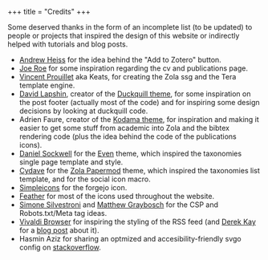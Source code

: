 +++
title = "Credits"
+++

Some deserved thanks in the form of an incomplete list (to be updated) to people or projects that inspired the design of this website or indirectly helped with tutorials and blog posts.

- [Andrew Heiss](https://www.andrewheiss.com/research/) for the idea behind the "Add to Zotero" button.
- [Joe Roe](https://joeroe.io) for some inspiration regarding the cv and publications page.
- [Vincent Prouillet](https://github.com/Keats) aka Keats, for creating the Zola ssg and the Tera template engine.
- [David Lapshin](https://daudix.codeberg.page/), creator of the [Duckquill theme](https://www.getzola.org/themes/duckquill/), for some inspiration on the post footer (actually most of the code) and for inspiring some design decisions by looking at duckquill code.
- Adrien Faure, creator of the [Kodama theme](https://www.getzola.org/themes/kodama-theme/), for inspiration and making it easier to get some stuff from academic into Zola and the bibtex rendering code (plus the idea behind the code of the publications icons).
- [Daniel Sockwell](https://www.codesections.com/) for the [Even](https://getzola.github.io/even) theme, which inspired the taxonomies single page template and style.
- [Cydave](https://github.com/cydave) for the [Zola Papermod](https://cydave.github.io/zola-theme-papermod/) theme, which inspired the taxonomies list template, and for the social icon macro.
- [Simpleicons](https://simpleicons.org/) for the forgejo icon.
- [Feather](https://feathericons.com/) for most of the icons used throughout the website.
- [Simone Silvestroni](https://minutestomidnight.co.uk/) and [Matthew Graybosch](https://starbreaker.org/) for the CSP and Robots.txt/Meta tag ideas.
- [Vivaldi Browser](https://vivaldi.com/) for inspiring the styling of the RSS feed (and [Derek Kay](https://darekkay.com) for a [blog post](https://darekkay.com/blog/rss-styling/) about it).
- Hasmin Aziz for sharing an optmized and accesibility-friendly svgo config on [stackoverflow](https://stackoverflow.com/questions/77259756/how-can-i-safely-minify-and-optimise-svg-files/77259757#77259757).